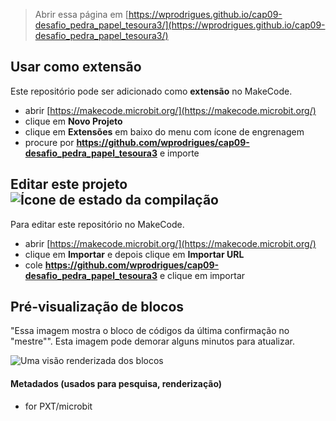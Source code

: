 
> Abrir essa página em [https://wprodrigues.github.io/cap09-desafio_pedra_papel_tesoura3/](https://wprodrigues.github.io/cap09-desafio_pedra_papel_tesoura3/)

## Usar como extensão

Este repositório pode ser adicionado como **extensão** no MakeCode.

* abrir [https://makecode.microbit.org/](https://makecode.microbit.org/)
* clique em **Novo Projeto**
* clique em **Extensões** em baixo do menu com ícone de engrenagem
* procure por **https://github.com/wprodrigues/cap09-desafio_pedra_papel_tesoura3** e importe

## Editar este projeto ![Ícone de estado da compilação](https://github.com/wprodrigues/cap09-desafio_pedra_papel_tesoura3/workflows/MakeCode/badge.svg)

Para editar este repositório no MakeCode.

* abrir [https://makecode.microbit.org/](https://makecode.microbit.org/)
* clique em **Importar** e depois clique em **Importar URL**
* cole **https://github.com/wprodrigues/cap09-desafio_pedra_papel_tesoura3** e clique em importar

## Pré-visualização de blocos

"Essa imagem mostra o bloco de códigos da última confirmação no "mestre"".
Esta imagem pode demorar alguns minutos para atualizar.

![Uma visão renderizada dos blocos](https://github.com/wprodrigues/cap09-desafio_pedra_papel_tesoura3/raw/master/.github/makecode/blocks.png)

#### Metadados (usados para pesquisa, renderização)

* for PXT/microbit
<script src="https://makecode.com/gh-pages-embed.js"></script><script>makeCodeRender("{{ site.makecode.home_url }}", "{{ site.github.owner_name }}/{{ site.github.repository_name }}");</script>
